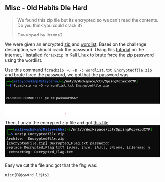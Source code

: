 ## Misc - Old Habits DIe Hard
> We found this zip file but its encrypted so we can't read the contents. Do you think you could crack it?
> 
> Developed by ihanna2

We were given an encrypted [zip](code/Encryptedfile.zip) and [wordlist](code/wordlist.txt). Based on the challenge description, we should crack the password. Using this [tutorial](https://linuxconfig.org/how-to-crack-zip-password-on-kali-linux) on the internet, I installed `fcrackzip` in Kali Linux to brute force the zip password using the wordlist.

Use this command `fcrackzip -u -D -p wordlist.txt Encryptedfile.zip` and brute force the password, we got that the password was <br />
![password](assets/Screenshot%202023-03-13%20114749.png) <br />

Then, I unzip the encrypted zip file and got [this file](code/Decrypted_Flag.txt) <br />
![unzip](assets/Screenshot%202023-03-13%20120509.png) <br />

Easy we cat the file and got that the flag was:
```
nicc{P@$$w0rd_l!$t$}
```